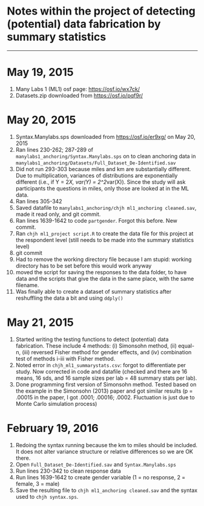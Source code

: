 # Notes within the project of detecting (potential) data fabrication by summary statistics
---
#  May 19, 2015
1. Many Labs 1 (ML1) osf page: https://osf.io/wx7ck/
2. Datasets.zip downloaded from https://osf.io/pqf9r/

# May 20, 2015

1. Syntax.Manylabs.sps downloaded from https://osf.io/er9xg/ on May 20, 2015
2. Ran lines 230-262; 287-289 of `manylabs1_anchoring/Syntax.Manylabs.sps` on to clean anchoring data in `manylabs1_anchoring/Datasets/Full_Dataset_De-Identified.sav`
3. Did not run 293-303 because miles and km are substantially different. Due to multiplication, variances of distributions are exponentially different (i.e., if Y = 2*X, var(Y) = 2^2*var(X)). Since the study will ask participants the questions in miles, only those are looked at in the ML data.
4. Ran lines 305-342
5. Saved datafile to `manylabs1_anchoring/chjh ml1_anchoring cleaned.sav`, made it read only, and git commit.
6. Ran lines 1639-1642 to code `partgender`. Forgot this before. New commit.
7. Ran `chjh ml1_project script.R` to create the data file for this project at the respondent level (still needs to be made into the summary statistics level)
8. git commit
9. Had to remove the working directory file because I am stupid: working directory has to be set before this would work anyway
10. moved the script for saving the responses to the data folder, to have data and the scripts that give the data in the same place, with the same filename.
11. Was finally able to create a dataset of summary statistics after reshuffling the data a bit and using `ddply()`

# May 21, 2015

1. Started writing the testing functions to detect (potential) data fabrication. These include 4 methods: (i) Simonsohn method, (ii) equal-n, (iii) reversed Fisher method for gender effects, and (iv) combination test of methods i-iii with Fisher method.
2. Noted error in `chjh_ml1_summarystats.csv`: forgot to differentiate per study. Now corrected in code and datafile (checked and there are 16 means, 16 sds, and 16 sample sizes per lab = 48 summary stats per lab).
3. Done programming first version of Simonsohn method. Tested based on the example in the Simonsohn (2013) paper and got similar results (p = .00015 in the paper, I got .0001; .00016; .0002. Fluctuation is just due to Monte Carlo simulation process)

# February 19, 2016
1. Redoing the syntax running because the km to miles should be included. It does not alter variance structure or relative differences so we are OK there.
2. Open `Full_Dataset_De-Identified.sav` and `Syntax.Manylabs.sps`
3. Run lines 230-342 to clean response data
4. Run lines 1639-1642 to create gender variable (1 = no response, 2 = female, 3 = male)
5. Save the resulting file to `chjh ml1_anchoring cleaned.sav` and the syntax used to `chjh syntax.sps`.